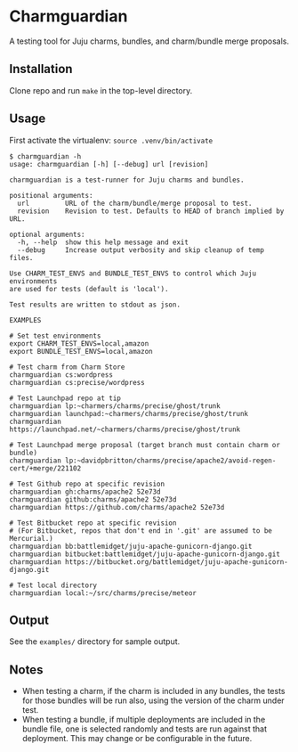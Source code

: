 # Charmguardian

A testing tool for Juju charms, bundles, and charm/bundle merge proposals.

## Installation

Clone repo and run `make` in the top-level directory.

## Usage

First activate the virtualenv: `source .venv/bin/activate`

```
$ charmguardian -h
usage: charmguardian [-h] [--debug] url [revision]

charmguardian is a test-runner for Juju charms and bundles.

positional arguments:
  url         URL of the charm/bundle/merge proposal to test.
  revision    Revision to test. Defaults to HEAD of branch implied by
URL.

optional arguments:
  -h, --help  show this help message and exit
  --debug     Increase output verbosity and skip cleanup of temp files.

Use CHARM_TEST_ENVS and BUNDLE_TEST_ENVS to control which Juju
environments
are used for tests (default is 'local').

Test results are written to stdout as json.

EXAMPLES

# Set test environments
export CHARM_TEST_ENVS=local,amazon
export BUNDLE_TEST_ENVS=local,amazon

# Test charm from Charm Store
charmguardian cs:wordpress
charmguardian cs:precise/wordpress

# Test Launchpad repo at tip
charmguardian lp:~charmers/charms/precise/ghost/trunk
charmguardian launchpad:~charmers/charms/precise/ghost/trunk
charmguardian https://launchpad.net/~charmers/charms/precise/ghost/trunk

# Test Launchpad merge proposal (target branch must contain charm or bundle)
charmguardian lp:~davidpbritton/charms/precise/apache2/avoid-regen-cert/+merge/221102

# Test Github repo at specific revision
charmguardian gh:charms/apache2 52e73d
charmguardian github:charms/apache2 52e73d
charmguardian https://github.com/charms/apache2 52e73d

# Test Bitbucket repo at specific revision
# (For Bitbucket, repos that don't end in '.git' are assumed to be Mercurial.)
charmguardian bb:battlemidget/juju-apache-gunicorn-django.git
charmguardian bitbucket:battlemidget/juju-apache-gunicorn-django.git
charmguardian https://bitbucket.org/battlemidget/juju-apache-gunicorn-django.git

# Test local directory
charmguardian local:~/src/charms/precise/meteor
```

## Output

See the `examples/` directory for sample output.

## Notes

* When testing a charm, if the charm is included in any bundles, the
  tests for those bundles will be run also, using the version of the
  charm under test.
* When testing a bundle, if multiple deployments are included in the
  bundle file, one is selected randomly and tests are run against that
  deployment. This may change or be configurable in the future.

